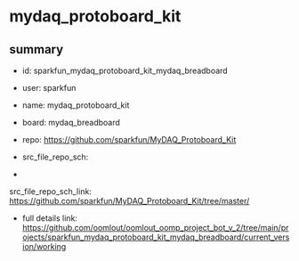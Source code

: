 # mydaq_protoboard_kit
 
## summary 
* id: sparkfun_mydaq_protoboard_kit_mydaq_breadboard
* user: sparkfun
* name: mydaq_protoboard_kit
* board: mydaq_breadboard
* repo: https://github.com/sparkfun/MyDAQ_Protoboard_Kit



* src_file_repo_sch: 
*
 src_file_repo_sch_link: https://github.com/sparkfun/MyDAQ_Protoboard_Kit/tree/master/
* full details link: https://github.com/oomlout/oomlout_oomp_project_bot_v_2/tree/main/projects/sparkfun_mydaq_protoboard_kit_mydaq_breadboard/current_version/working  






